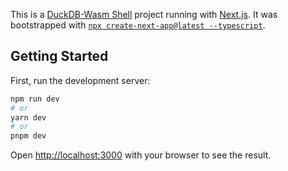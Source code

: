 This is a [DuckDB-Wasm Shell](https://duckdb.org/2021/10/29/duckdb-wasm.html) project running with [Next.js](https://nextjs.org/). It was bootstrapped with [`npx create-next-app@latest --typescript`](https://github.com/vercel/next.js/tree/canary/packages/create-next-app).

## Getting Started

First, run the development server:

```bash
npm run dev
# or
yarn dev
# or
pnpm dev
```

Open [http://localhost:3000](http://localhost:3000) with your browser to see the result.
